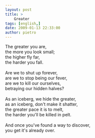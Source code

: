 ```yaml
---
layout: post
title: >
    Greater
tags: [english,]
date: 2009-01-13 22:33:00
author: pietro
---
```

The greater you are,<br/>the more you look small;<br/>the higher fly far,<br/>the harder you fall.<br/><br/>Are we to shut up forever,<br/>are we to stop being our fever,<br/>are we to kill our ourselves,<br/>betraying our hidden halves?<br/><br/>As an iceberg, we hide the greater,<br/>as an iceberg, don't make it shatter,<br/>the greater pace it is to melt,<br/>the harder you'll be killed in pelt.<br/><br/>And once you've found a way to discover,<br/>you get it's already over.
